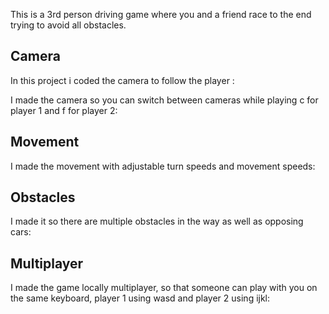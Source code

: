 This is a 3rd person driving game where you and a friend race to the end trying to avoid all obstacles.

 ## Camera
 In this project i coded the camera to follow the player :
 
 I made the camera so you can switch between cameras while playing c for player 1 and f for player 2:
 
 ## Movement
 I made the movement with adjustable turn speeds and movement speeds:
 
 ## Obstacles
 I made it so there are multiple obstacles in the way as well as opposing cars:
 
 ## Multiplayer
 I made the game locally multiplayer, so that someone can play with you on the same keyboard, player 1 using wasd and player 2 using ijkl:
 
